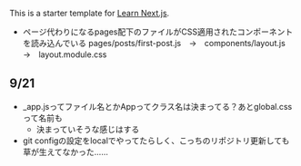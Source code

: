 This is a starter template for [Learn Next.js](https://nextjs.org/learn).

- ページ代わりになるpages配下のファイルがCSS適用されたコンポーネントを読み込んでいる
pages/posts/first-post.js　→　components/layout.js　→　layout.module.css

## 9/21
- _app.jsってファイル名とかAppってクラス名は決まってる？あとglobal.cssって名前も
  - 決まっていそうな感じはする
- git configの設定をlocalでやってたらしく、こっちのリポジトリ更新しても草が生えてなかった……